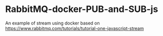 # RabbitMQ-docker-PUB-and-SUB-js
An example of stream using docker
based on https://www.rabbitmq.com/tutorials/tutorial-one-javascript-stream
